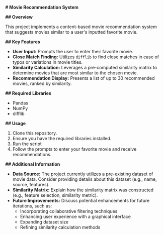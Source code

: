  **# Movie Recommendation System**

**## Overview**

This project implements a content-based movie recommendation system that suggests movies similar to a user's inputted favorite movie. 

**## Key Features**

- **User Input:** Prompts the user to enter their favorite movie.
- **Close Match Finding:** Utilizes `difflib` to find close matches in case of typos or variations in movie titles.
- **Similarity Calculation:** Leverages a pre-computed similarity matrix to determine movies that are most similar to the chosen movie.
- **Recommendation Display:** Presents a list of up to 30 recommended movies, ranked by similarity.

**## Required Libraries**

- Pandas
- NumPy
- difflib

**## Usage**

1. Clone this repository.
2. Ensure you have the required libraries installed.
3. Run the script 
4. Follow the prompts to enter your favorite movie and receive recommendations.

**## Additional Information**

- **Data Source:** The project currently utilizes a pre-existing dataset of movie data. Consider providing details about this dataset (e.g., name, source, features).
- **Similarity Matrix:** Explain how the similarity matrix was constructed (e.g., feature selection, similarity metric).
- **Future Improvements:** Discuss potential enhancements for future iterations, such as:
    - Incorporating collaborative filtering techniques
    - Enhancing user experience with a graphical interface
    - Expanding dataset size
    - Refining similarity calculation methods


